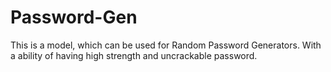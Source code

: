 # Password-Gen
This is a model, which can be used for Random Password Generators. With a ability of having high strength and uncrackable password.
